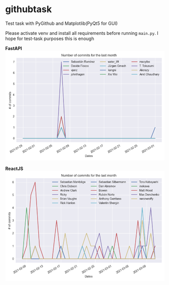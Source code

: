 # githubtask

Test task with PyGithub and Matplotlib(PyQt5 for GUI)

Please activate venv and install all requirements before running `main.py`. I hope for test-task purposes this is enough

**FastAPI**
![plot](./fastapi.png)

**ReactJS**
![plot](./reactjs.png)
